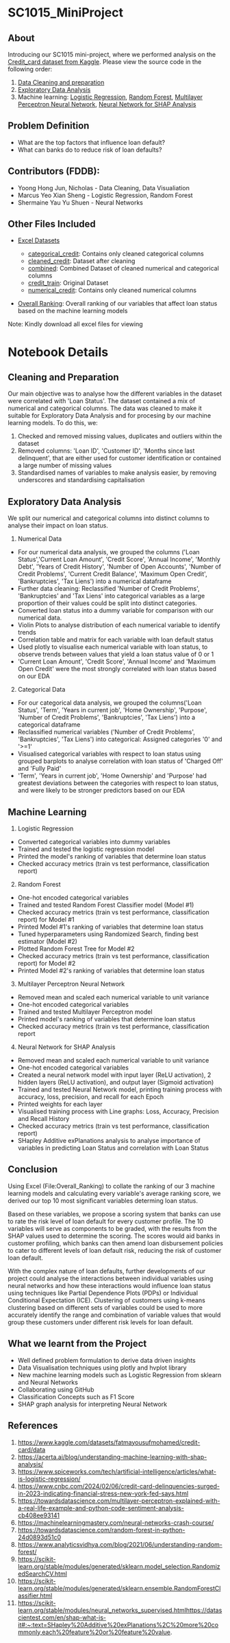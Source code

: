 # SC1015_MiniProject

## About
Introducing our SC1015 mini-project, where we performed analysis on the [Credit_card dataset from Kaggle](https://www.kaggle.com/datasets/fatmayousufmohamed/credit-card/data). Please view the source code in the following order:
1. [Data Cleaning and preparation](https://github.com/marcyeo/SC1015_MiniProject_Submission/blob/main/data%20cleaning.ipynb)
2. [Exploratory Data Analysis](https://github.com/marcyeo/SC1015_MiniProject_Submission/blob/main/exploratory%20data%20analysis.ipynb)
3. Machine learning: [Logistic Regression](https://github.com/marcyeo/SC1015_MiniProject_Submission/blob/main/Logistic%20Regression.ipynb), [Random Forest](https://github.com/marcyeo/SC1015_MiniProject_Submission/blob/main/randomforest.ipynb), [Multilayer Perceptron Neural Network](https://github.com/marcyeo/SC1015_MiniProject_Submission/blob/main/multilayer%20perceptron%20nn.ipynb), [Neural Network for SHAP Analysis](https://github.com/marcyeo/SC1015_MiniProject_Submission/blob/main/keras%20nn.ipynb)

## Problem Definition
- What are the top factors that influence loan default?
- What can banks do to reduce risk of loan defaults?

## Contributors (FDDB):
- Yoong Hong Jun, Nicholas - Data Cleaning, Data Visualiation
- Marcus Yeo Xian Sheng - Logistic Regression, Random Forest
- Shermaine Yau Yu Shuen - Neural Networks

## Other Files Included
- [Excel Datasets](https://github.com/marcyeo/SC1015_MiniProject_Submission/tree/main/datasets)
    * [categorical_credit](https://github.com/marcyeo/SC1015_MiniProject_Submission/blob/main/datasets/categorical_credit.csv): Contains only cleaned categorical columns
    * [cleaned_credit](https://github.com/marcyeo/SC1015_MiniProject_Submission/blob/main/datasets/cleaned_credit.csv): Dataset after cleaning
    * [combined](https://github.com/marcyeo/SC1015_MiniProject_Submission/blob/main/datasets/combined.csv): Combined Dataset of cleaned numerical and categorical columns 
    * [credit_train](https://github.com/marcyeo/SC1015_MiniProject_Submission/blob/main/datasets/credit_train.csv): Original Dataset
    * [numerical_credit](https://github.com/marcyeo/SC1015_MiniProject_Submission/blob/main/datasets/numerical_credit.csv): Contains only cleaned numerical columns
      
- [Overall Ranking](https://github.com/marcyeo/SC1015_MiniProject_Submission/blob/main/Overall_Ranking.xlsx): Overall ranking of our variables that affect loan status based on the machine learning models

Note: Kindly download all excel files for viewing 
                  
# Notebook Details
## Cleaning and Preparation
Our main objective was to analyse how the different variables in the dataset were correlated with 'Loan Status'. 
The dataset contained a mix of numerical and categorical columns. The data was cleaned to make it suitable for Exploratory Data Analysis and for procesing by our machine learning models. To do this, we:
1. Checked and removed missing values, duplicates and outliers within the dataset
2. Removed columns: 'Loan ID', 'Customer ID', 'Months since last delinquent', that are either used for customer identification or contained a large number of missing values
3. Standardised names of variables to make analysis easier, by removing underscores and standardising capitalisation

## Exploratory Data Analysis
We split our numerical and categorical columns into distinct columns to analyse their impact on loan status.

1. Numerical Data

- For our numerical data analysis, we grouped the columns ('Loan Status','Current Loan Amount', 'Credit Score', 'Annual Income', 'Monthly Debt', 'Years of Credit History', 'Number of Open Accounts', 'Number of Credit Problems', 'Current Credit Balance', 'Maximum Open Credit', 'Bankruptcies', 'Tax Liens') into a numerical dataframe
- Further data cleaning: Reclassified 'Number of Credit Problems', 'Bankruptcies' and 'Tax Liens' into categorical variables as a large proportion of their values could be split into distinct categories.
- Converted loan status into a dummy variable for comparison with our numerical data.
- Violin Plots to analyse distribution of each numerical variable to identify trends
- Correlation table and matrix for each variable with loan default status
- Used plotly to visualise each numerical variable with loan status, to observe trends between values that yield a loan status value of 0 or 1
- 'Current Loan Amount', 'Credit Score', 'Annual Income' and 'Maximum Open Credit' were the most strongly correlated with loan status based on our EDA


2. Categorical Data
- For our categorical data analysis, we grouped the columns('Loan Status', 'Term', 'Years in current job', 'Home Ownership', 'Purpose', 'Number of Credit Problems', 'Bankruptcies', 'Tax Liens') into a categorical dataframe
- Reclassified numerical variables ('Number of Credit Problems', 'Bankruptcies', 'Tax Liens') into categorical: Assigned categories '0' and '>=1'
- Visualised categorical variables with respect to loan status using grouped barplots to analyse correlation with loan status of 'Charged Off' and 'Fully Paid'
- 'Term', 'Years in current job', 'Home Ownership' and 'Purpose' had greatest deviations between the categories with respect to loan status, and were likely to be stronger predictors based on our EDA

## Machine Learning
1. Logistic Regression
- Converted categorical variables into dummy variables
- Trained and tested the logistic regression model
- Printed the model's ranking of variables that determine loan status
- Checked accuracy metrics (train vs test performance, classification report)

2. Random Forest
- One-hot encoded categorical variables
- Trained and tested Random Forest Classifier model (Model #1)
- Checked accuracy metrics (train vs test performance, classification report) for Model #1
- Printed Model #1's ranking of variables that determine loan status
- Tuned hyperparameters using Randomized Search, finding best estimator (Model #2)
- Plotted Random Forest Tree for Model #2
- Checked accuracy metrics (train vs test performance, classification report) for Model #2
- Printed Model #2's ranking of variables that determine loan status

3. Multilayer Perceptron Neural Network
- Removed mean and scaled each numerical variable to unit variance
- One-hot encoded categorical variables
- Trained and tested Multilayer Perceptron model
- Printed model's ranking of variables that determine loan status
- Checked accuracy metrics (train vs test performance, classification report

4. Neural Network for SHAP Analysis
- Removed mean and scaled each numerical variable to unit variance
- One-hot encoded categorical variables
- Created a neural network model with input layer (ReLU activation), 2 hidden layers (ReLU activation), and output layer (Sigmoid activation)
- Trained and tested Neural Network model, printing training process with accuracy, loss, precision, and recall for each Epoch
- Printed weights for each layer
- Visualised training process with Line graphs:  Loss, Accuracy, Precision and Recall History
- Checked accuracy metrics (train vs test performance, classification report)
- SHapley Additive exPlanations analysis to analyse importance of variables in predicting Loan Status and correlation with Loan Status

## Conclusion
Using Excel (File:Overall_Ranking) to collate the ranking of our 3 machine learning models and calculating every variable's average ranking score, we derived our top 10 most significant variables determing loan status.

Based on these variables, we propose a scoring system that banks can use to rate the risk level of loan default for every customer profile. The 10 variables will serve as components to be graded, with the results from the SHAP values used to determine the scoring. The scores would aid banks in customer profiling, which banks can then amend loan disbursement policies to cater to different levels of loan default risk, reducing the risk of customer loan default.

With the complex nature of loan defaults, further developments of our project could analyse the interactions between individual variables using neural networks and how these interactions would influence loan status using techniques like Partial Dependence Plots (PDPs) or Individual Conditional Expectation (ICE). Clustering of customers using k-means clustering based on different sets of variables could be used to more accurately identify the range and combination of variable values that would group these customers under different risk levels for loan default.

## What we learnt from the Project
- Well defined problem formulation to derive data driven insights
- Data Visualisation techniques using plotly and hvplot library
- New machine learning models such as Logistic Regression from sklearn and Neural Networks
- Collaborating using GitHub
- Classification Concepts such as F1 Score
- SHAP graph analysis for interpreting Neural Network

## References 
1. https://www.kaggle.com/datasets/fatmayousufmohamed/credit-card/data
2. https://acerta.ai/blog/understanding-machine-learning-with-shap-analysis/
3. https://www.spiceworks.com/tech/artificial-intelligence/articles/what-is-logistic-regression/
4. https://www.cnbc.com/2024/02/06/credit-card-delinquencies-surged-in-2023-indicating-financial-stress-new-york-fed-says.html
5. https://towardsdatascience.com/multilayer-perceptron-explained-with-a-real-life-example-and-python-code-sentiment-analysis-cb408ee93141
6. https://machinelearningmastery.com/neural-networks-crash-course/
7. https://towardsdatascience.com/random-forest-in-python-24d0893d51c0
8. https://www.analyticsvidhya.com/blog/2021/06/understanding-random-forest/
9. https://scikit-learn.org/stable/modules/generated/sklearn.model_selection.RandomizedSearchCV.html
10. https://scikit-learn.org/stable/modules/generated/sklearn.ensemble.RandomForestClassifier.html
11. https://scikit-learn.org/stable/modules/neural_networks_supervised.htmlhttps://datascientest.com/en/shap-what-is-it#:~:text=SHapley%20Additive%20exPlanations%2C%20more%20commonly,each%20feature%20or%20feature%20value.


